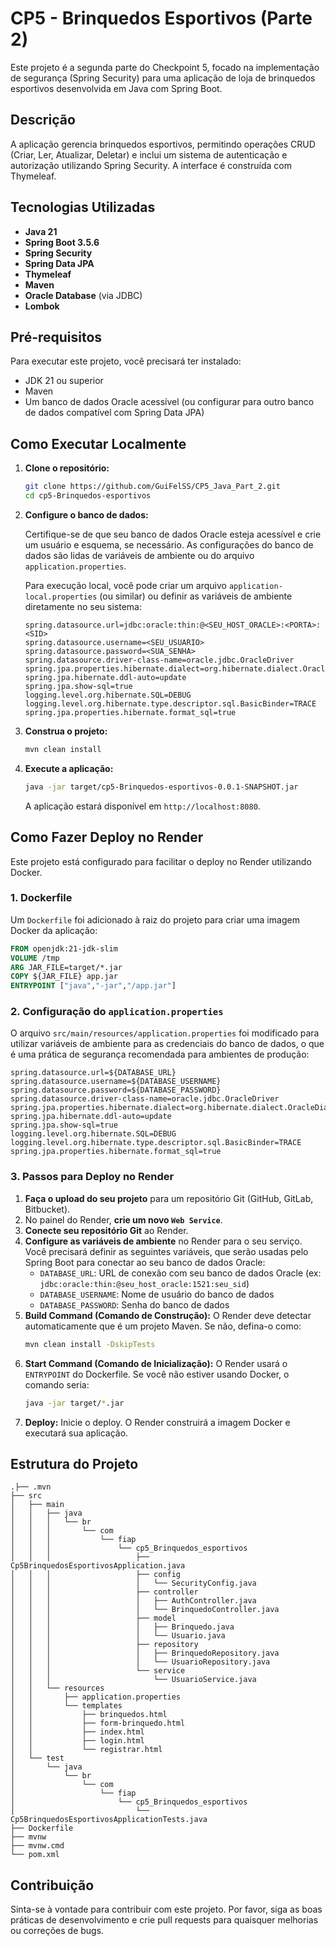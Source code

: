 # CP5 - Brinquedos Esportivos (Parte 2)

Este projeto é a segunda parte do Checkpoint 5, focado na implementação de segurança (Spring Security) para uma aplicação de loja de brinquedos esportivos desenvolvida em Java com Spring Boot.

## Descrição

A aplicação gerencia brinquedos esportivos, permitindo operações CRUD (Criar, Ler, Atualizar, Deletar) e inclui um sistema de autenticação e autorização utilizando Spring Security. A interface é construída com Thymeleaf.

## Tecnologias Utilizadas

*   **Java 21**
*   **Spring Boot 3.5.6**
*   **Spring Security**
*   **Spring Data JPA**
*   **Thymeleaf**
*   **Maven**
*   **Oracle Database** (via JDBC)
*   **Lombok**

## Pré-requisitos

Para executar este projeto, você precisará ter instalado:

*   JDK 21 ou superior
*   Maven
*   Um banco de dados Oracle acessível (ou configurar para outro banco de dados compatível com Spring Data JPA)

## Como Executar Localmente

1.  **Clone o repositório:**

    ```bash
    git clone https://github.com/GuiFelSS/CP5_Java_Part_2.git
    cd cp5-Brinquedos-esportivos
    ```

2.  **Configure o banco de dados:**

    Certifique-se de que seu banco de dados Oracle esteja acessível e crie um usuário e esquema, se necessário. As configurações do banco de dados são lidas de variáveis de ambiente ou do arquivo `application.properties`.

    Para execução local, você pode criar um arquivo `application-local.properties` (ou similar) ou definir as variáveis de ambiente diretamente no seu sistema:

    ```properties
    spring.datasource.url=jdbc:oracle:thin:@<SEU_HOST_ORACLE>:<PORTA>:<SID>
    spring.datasource.username=<SEU_USUARIO>
    spring.datasource.password=<SUA_SENHA>
    spring.datasource.driver-class-name=oracle.jdbc.OracleDriver
    spring.jpa.properties.hibernate.dialect=org.hibernate.dialect.OracleDialect
    spring.jpa.hibernate.ddl-auto=update
    spring.jpa.show-sql=true
    logging.level.org.hibernate.SQL=DEBUG
    logging.level.org.hibernate.type.descriptor.sql.BasicBinder=TRACE
    spring.jpa.properties.hibernate.format_sql=true
    ```

3.  **Construa o projeto:**

    ```bash
    mvn clean install
    ```

4.  **Execute a aplicação:**

    ```bash
    java -jar target/cp5-Brinquedos-esportivos-0.0.1-SNAPSHOT.jar
    ```

    A aplicação estará disponível em `http://localhost:8080`.

## Como Fazer Deploy no Render

Este projeto está configurado para facilitar o deploy no Render utilizando Docker.

### 1. Dockerfile

Um `Dockerfile` foi adicionado à raiz do projeto para criar uma imagem Docker da aplicação:

```dockerfile
FROM openjdk:21-jdk-slim
VOLUME /tmp
ARG JAR_FILE=target/*.jar
COPY ${JAR_FILE} app.jar
ENTRYPOINT ["java","-jar","/app.jar"]
```

### 2. Configuração do `application.properties`

O arquivo `src/main/resources/application.properties` foi modificado para utilizar variáveis de ambiente para as credenciais do banco de dados, o que é uma prática de segurança recomendada para ambientes de produção:

```properties
spring.datasource.url=${DATABASE_URL}
spring.datasource.username=${DATABASE_USERNAME}
spring.datasource.password=${DATABASE_PASSWORD}
spring.datasource.driver-class-name=oracle.jdbc.OracleDriver
spring.jpa.properties.hibernate.dialect=org.hibernate.dialect.OracleDialect
spring.jpa.hibernate.ddl-auto=update
spring.jpa.show-sql=true
logging.level.org.hibernate.SQL=DEBUG
logging.level.org.hibernate.type.descriptor.sql.BasicBinder=TRACE
spring.jpa.properties.hibernate.format_sql=true
```

### 3. Passos para Deploy no Render

1.  **Faça o upload do seu projeto** para um repositório Git (GitHub, GitLab, Bitbucket).
2.  No painel do Render, **crie um novo `Web Service`**.
3.  **Conecte seu repositório Git** ao Render.
4.  **Configure as variáveis de ambiente** no Render para o seu serviço. Você precisará definir as seguintes variáveis, que serão usadas pelo Spring Boot para conectar ao seu banco de dados Oracle:
    *   `DATABASE_URL`: URL de conexão com seu banco de dados Oracle (ex: `jdbc:oracle:thin:@seu_host_oracle:1521:seu_sid`)
    *   `DATABASE_USERNAME`: Nome de usuário do banco de dados
    *   `DATABASE_PASSWORD`: Senha do banco de dados
5.  **Build Command (Comando de Construção):** O Render deve detectar automaticamente que é um projeto Maven. Se não, defina-o como:
    ```bash
    mvn clean install -DskipTests
    ```
6.  **Start Command (Comando de Inicialização):** O Render usará o `ENTRYPOINT` do Dockerfile. Se você não estiver usando Docker, o comando seria:
    ```bash
    java -jar target/*.jar
    ```
7.  **Deploy:** Inicie o deploy. O Render construirá a imagem Docker e executará sua aplicação.

## Estrutura do Projeto

```
.├── .mvn
├── src
│   ├── main
│   │   ├── java
│   │   │   └── br
│   │   │       └── com
│   │   │           └── fiap
│   │   │               └── cp5_Brinquedos_esportivos
│   │   │                   ├── Cp5BrinquedosEsportivosApplication.java
│   │   │                   ├── config
│   │   │                   │   └── SecurityConfig.java
│   │   │                   ├── controller
│   │   │                   │   ├── AuthController.java
│   │   │                   │   └── BrinquedoController.java
│   │   │                   ├── model
│   │   │                   │   ├── Brinquedo.java
│   │   │                   │   └── Usuario.java
│   │   │                   ├── repository
│   │   │                   │   ├── BrinquedoRepository.java
│   │   │                   │   └── UsuarioRepository.java
│   │   │                   └── service
│   │   │                       └── UsuarioService.java
│   │   └── resources
│   │       ├── application.properties
│   │       └── templates
│   │           ├── brinquedos.html
│   │           ├── form-brinquedo.html
│   │           ├── index.html
│   │           ├── login.html
│   │           └── registrar.html
│   └── test
│       └── java
│           └── br
│               └── com
│                   └── fiap
│                       └── cp5_Brinquedos_esportivos
│                           └── Cp5BrinquedosEsportivosApplicationTests.java
├── Dockerfile
├── mvnw
├── mvnw.cmd
└── pom.xml
```

## Contribuição

Sinta-se à vontade para contribuir com este projeto. Por favor, siga as boas práticas de desenvolvimento e crie pull requests para quaisquer melhorias ou correções de bugs.
